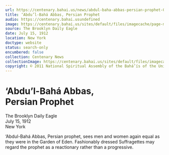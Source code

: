 ```yaml
---
url: https://centenary.bahai.us/news/abdul-baha-abbas-persian-prophet-0
title: ‘Abdu’l-Bahá Abbas, Persian Prophet
audio: https://centenary.bahai.usundefined
image: https://centenary.bahai.us/sites/default/files/imagecache/page-main-image/images/press_clippings/1912-07-15%2CThe%20Brooklyn%20Daily%20Eagle%2CAbdul%20Baha%20Abbas%20Persian%20Prophet.png
source: The Brooklyn Daily Eagle
date: July 15, 1912
location: New York
doctype: website
status: search-only
encumbered: false
collection: Centenary News
collectionImage: https://centenary.bahai.us/sites/default/files/imagecache/theme-image/main_image/abdulbaha-overview-small_0.jpg
copyright: © 2011 National Spiritual Assembly of the Bahá’ís of the United States
---
```



# ‘Abdu’l-Bahá Abbas, Persian Prophet

The Brooklyn Daily Eagle  
July 15, 1912  
New York  



‘Abdul-Bahá Abbas, Persian prophet, sees men and women again equal as they were in the Garden of Eden. Fashionably dressed Suffragettes may regard the prophet as a reactionary rather than a progressive.